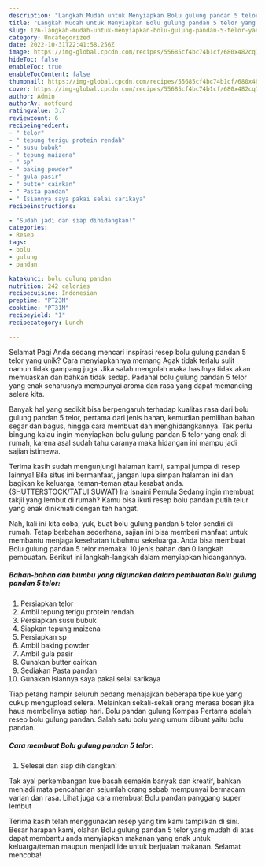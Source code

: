 ```yaml
---
description: "Langkah Mudah untuk Menyiapkan Bolu gulung pandan 5 telor yang Lezat, Mantap"
title: "Langkah Mudah untuk Menyiapkan Bolu gulung pandan 5 telor yang Lezat, Mantap"
slug: 126-langkah-mudah-untuk-menyiapkan-bolu-gulung-pandan-5-telor-yang-lezat-mantap
category: Uncategorized
date: 2022-10-31T22:41:58.256Z
image: https://img-global.cpcdn.com/recipes/55685cf4bc74b1cf/680x482cq70/bolu-gulung-pandan-5-telor-foto-resep-utama.jpg
hideToc: false
enableToc: true
enableTocContent: false
thumbnail: https://img-global.cpcdn.com/recipes/55685cf4bc74b1cf/680x482cq70/bolu-gulung-pandan-5-telor-foto-resep-utama.jpg
cover: https://img-global.cpcdn.com/recipes/55685cf4bc74b1cf/680x482cq70/bolu-gulung-pandan-5-telor-foto-resep-utama.jpg
author: Admin
authorAv: notfound
ratingvalue: 3.7
reviewcount: 6
recipeingredient:
- " telor"
- " tepung terigu protein rendah"
- " susu bubuk"
- " tepung maizena"
- " sp"
- " baking powder"
- " gula pasir"
- " butter cairkan"
- " Pasta pandan"
- " Isiannya saya pakai selai sarikaya"
recipeinstructions:

- "Sudah jadi dan siap dihidangkan!"
categories:
- Resep
tags:
- bolu
- gulung
- pandan

katakunci: bolu gulung pandan 
nutrition: 242 calories
recipecuisine: Indonesian
preptime: "PT23M"
cooktime: "PT31M"
recipeyield: "1"
recipecategory: Lunch

---
```



Selamat Pagi Anda sedang mencari inspirasi resep bolu gulung pandan 5 telor yang unik? Cara menyiapkannya memang Agak tidak terlalu sulit namun tidak gampang juga. Jika salah mengolah maka hasilnya tidak akan memuaskan dan bahkan tidak sedap. Padahal bolu gulung pandan 5 telor yang enak seharusnya mempunyai aroma dan rasa yang dapat memancing selera kita.


Banyak hal yang sedikit bisa berpengaruh terhadap kualitas rasa dari bolu gulung pandan 5 telor, pertama dari jenis bahan, kemudian pemilihan bahan segar dan bagus, hingga cara membuat dan menghidangkannya. Tak perlu bingung kalau ingin menyiapkan bolu gulung pandan 5 telor yang enak di rumah, karena asal sudah tahu caranya maka hidangan ini mampu jadi sajian istimewa.

Terima kasih sudah mengunjungi halaman kami, sampai jumpa di resep lainnya! Bila situs ini bermanfaat, jangan lupa simpan halaman ini dan bagikan ke keluarga, teman-teman atau kerabat anda. (SHUTTERSTOCK/TATUI SUWAT) Ira Isnaini Pemula Sedang ingin membuat takjil yang lembut di rumah? Kamu bisa ikuti resep bolu pandan putih telur yang enak dinikmati dengan teh hangat.


Nah, kali ini kita coba, yuk, buat bolu gulung pandan 5 telor sendiri di rumah. Tetap berbahan sederhana, sajian ini bisa memberi manfaat untuk membantu menjaga kesehatan tubuhmu sekeluarga. Anda bisa membuat Bolu gulung pandan 5 telor memakai 10 jenis bahan dan 0 langkah pembuatan. Berikut ini langkah-langkah dalam menyiapkan hidangannya.

<!--inarticleads1-->

##### Bahan-bahan dan bumbu yang digunakan dalam pembuatan Bolu gulung pandan 5 telor:

1. Persiapkan  telor
1. Ambil  tepung terigu protein rendah
1. Persiapkan  susu bubuk
1. Siapkan  tepung maizena
1. Persiapkan  sp
1. Ambil  baking powder
1. Ambil  gula pasir
1. Gunakan  butter cairkan
1. Sediakan  Pasta pandan
1. Gunakan  Isiannya saya pakai selai sarikaya


Tiap petang hampir seluruh pedang menajajkan beberapa tipe kue yang cukup mengupload selera. Melainkan sekali-sekali orang merasa bosan jika haus membelinya setiap hari. Bolu pandan gulung Kompas Pertama adalah resep bolu gulung pandan. Salah satu bolu yang umum dibuat yaitu bolu pandan. 

<!--inarticleads2-->

##### Cara membuat Bolu gulung pandan 5 telor:


1. Selesai dan siap dihidangkan!

Tak ayal perkembangan kue basah semakin banyak dan kreatif, bahkan menjadi mata pencaharian sejumlah orang sebab mempunyai bermacam varian dan rasa. Lihat juga cara membuat Bolu pandan panggang super lembut 

Terima kasih telah menggunakan resep yang tim kami tampilkan di sini. Besar harapan kami, olahan Bolu gulung pandan 5 telor yang mudah di atas dapat membantu anda menyiapkan makanan yang enak untuk keluarga/teman maupun menjadi ide untuk berjualan makanan. Selamat mencoba!
